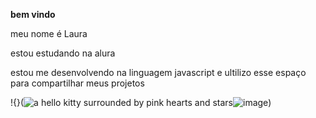**bem vindo**

meu nome é Laura

estou estudando na alura 

estou me desenvolvendo na linguagem javascript e ultilizo esse espaço para compartilhar meus projetos 

!{}(<img src="https://media.tenor.com/kT6gMVRA-cwAAAAi/sanrio-hello-kitty.gif" alt="a hello kitty surrounded by pink hearts and stars"/>![image](https://github.com/user-attachments/assets/bbd38178-1945-422d-85ce-20253612b78d))

